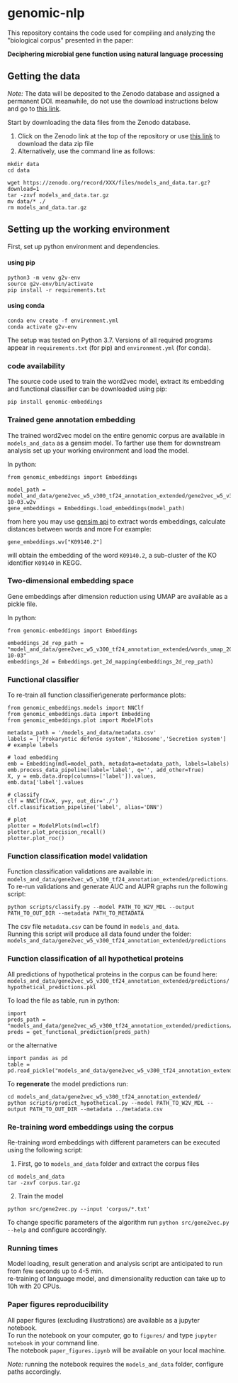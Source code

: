 # genomic-nlp

This repository contains the code used for compiling and analyzing the "biological corpus" presented in the paper:

**Deciphering microbial gene function using natural language processing**


## Getting the data
*Note:* The data will be deposited to the Zenodo database and assigned a permanent DOI.
meanwhile, do not use the download instructions below and go to [this link](http://tiny.cc/eb6ouz).

Start by downloading the data files from the Zenodo database.  

1. Click on the Zenodo link at the top of the repository or use [this link](http://tiny.cc/eb6ouz) to download the data zip file
2. Alternatively, use the command line as follows: 
```
mkdir data
cd data

wget https://zenodo.org/record/XXX/files/models_and_data.tar.gz?download=1
tar -zxvf models_and_data.tar.gz
mv data/* ./
rm models_and_data.tar.gz
```

## Setting up the working environment
First, set up python environment and dependencies. 
#### using pip
```
python3 -m venv g2v-env
source g2v-env/bin/activate
pip install -r requirements.txt
```
#### using conda
```
conda env create -f environment.yml
conda activate g2v-env
```

The setup was tested on Python 3.7.
Versions of all required programs appear in `requirements.txt` (for pip) and `environment.yml` (for conda).

### code availability
The source code used to train the word2vec model, extract its embedding and functional classifier can be
downloaded using pip:

```
pip install genomic-embeddings
```

### Trained gene annotation embedding
The trained word2vec model on the entire genomic corpus are available in `models_and_data` as a gensim model.
To farther use them for downstream analysis set up your working environment and load the model.

In python:
```
from genomic_embeddings import Embeddings

model_path = model_and_data/gene2vec_w5_v300_tf24_annotation_extended/gene2vec_w5_v300_tf24_annotation_extended_2021-10-03.w2v
gene_embeddings = Embeddings.load_embeddings(model_path)
```

from here you may use [gensim api](https://radimrehurek.com/gensim/models/word2vec.html) to extract words embeddings, 
calculate distances between words and more 
For example:
```
gene_embeddings.wv["K09140.2"]
```
will obtain the embedding of the word `K09140.2`, a sub-cluster of the KO identifier `K09140` in KEGG.

### Two-dimensional embedding space
Gene embeddings after dimension reduction using UMAP are available as a pickle file.

In python:
```
from genomic-embeddings import Embeddings

embeddings_2d_rep_path = "model_and_data/gene2vec_w5_v300_tf24_annotation_extended/words_umap_2021-10-03"
embeddings_2d = Embeddings.get_2d_mapping(embeddings_2d_rep_path)
```

### Functional classifier
To re-train all function classifier\generate performance plots:

```
from genomic_embeddings.models import NNClf
from genomic_embeddings.data import Embedding
from genomic_embeddings.plot import ModelPlots

metadata_path = '/models_and_data/metadata.csv'
labels = ['Prokaryotic defense system','Ribosome','Secretion system'] # example labels

# load embedding
emb = Embedding(mdl=model_path, metadata=metadata_path, labels=labels)
emb.process_data_pipeline(label='label', q='', add_other=True)
X, y = emb.data.drop(columns=['label']).values, emb.data['label'].values

# classify
clf = NNClf(X=X, y=y, out_dir='./')
clf.classification_pipeline('label', alias='DNN')

# plot 
plotter = ModelPlots(mdl=clf)
plotter.plot_precision_recall()
plotter.plot_roc()
```
### Function classification model validation
Function classification validations are available in:
`models_and_data/gene2vec_w5_v300_tf24_annotation_extended/predictions`.   
To re-run validations and generate AUC and AUPR graphs run the following script:
```
python scripts/classify.py --model PATH_TO_W2V_MDL --output PATH_TO_OUT_DIR --metadata PATH_TO_METADATA
```
The csv file `metadata.csv` can be found in `models_and_data`.  
Running this script will produce all data found under the folder:  
`models_and_data/gene2vec_w5_v300_tf24_annotation_extended/predictions`

### Function classification of all hypothetical proteins
All predictions of hypothetical proteins in the corpus can be found here:
`models_and_data/gene2vec_w5_v300_tf24_annotation_extended/predictions/hypothetical_predictions.pkl`

To load the file as table, run in python:
```
import 
preds_path = "models_and_data/gene2vec_w5_v300_tf24_annotation_extended/predictions/hypothetical_predictions.pkl"
preds = get_functional_prediction(preds_path)
```
or the alternative  
```
import pandas as pd
table = pd.read_pickle("models_and_data/gene2vec_w5_v300_tf24_annotation_extended/predictions/hypothetical_predictions.pkl")
```
To **regenerate** the model predictions run:
```
cd models_and_data/gene2vec_w5_v300_tf24_annotation_extended/
python scripts/predict_hypothetical.py --model PATH_TO_W2V_MDL --output PATH_TO_OUT_DIR --metadata ../metadata.csv
```



###  Re-training word embeddings using the corpus
Re-training word embeddings with different parameters can be executed using the following script:
1. First, go to `models_and_data` folder and extract the corpus files
```
cd models_and_data 
tar -zxvf corpus.tar.gz
```
2. Train the model
```
python src/gene2vec.py --input 'corpus/*.txt'
```
To change specific parameters of the algorithm run
`python src/gene2vec.py --help` and configure accordingly. 


### Running times
Model loading, result generation and analysis script are anticipated to run from few seconds up to 4-5 min.\
re-training of language model, and dimensionality reduction can take up to 10h with 20 CPUs.


### Paper figures reproducibility
All paper figures (excluding illustrations) are available as a jupyter notebook.  
To run the notebook on your computer, go to `figures/` and type `jupyter notebook` in your command line.  
The notebook `paper_figures.ipynb` will be available on your local machine.  

*Note:* running the notebook requires the `models_and_data` folder, configure paths accordingly.





